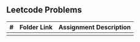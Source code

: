 ## Leetcode Problems

|  #  | Folder Link | Assignment Description |
| :-: | ----------- | ---------------------- |
|   |       |        |
